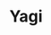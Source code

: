 ---
title: Yagi
titleDisplay: <code>yagi-lang</code>
published: true
datePublished:  2022-09-22
kind: project
url: https://github.com/benrbray/yagi-lang
tags: [plt]
tools: [haskell]
summary: 
  Yagi is a toy functional language for understanding dependent type theory.
---